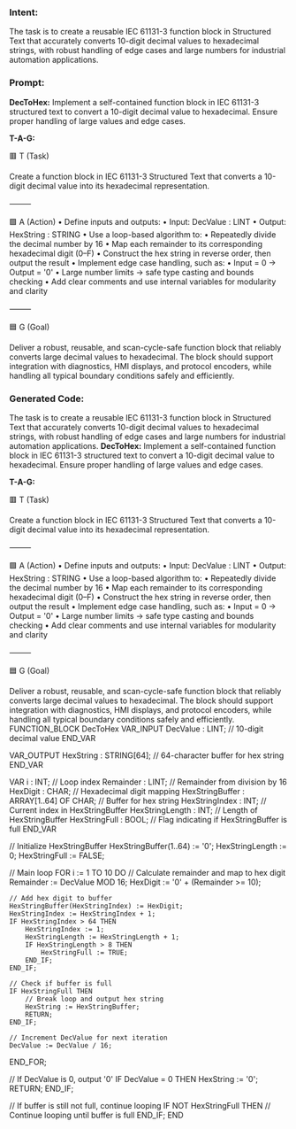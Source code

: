 ### Intent:
The task is to create a reusable IEC 61131-3 function block in Structured Text that accurately converts 10-digit decimal values to hexadecimal strings, with robust handling of edge cases and large numbers for industrial automation applications.

### Prompt:
**DecToHex:**
Implement a self-contained function block in IEC 61131-3 structured text to convert a 10-digit decimal value to hexadecimal. Ensure proper handling of large values and edge cases.

**T-A-G:**

🟥 T (Task)

Create a function block in IEC 61131-3 Structured Text that converts a 10-digit decimal value into its hexadecimal representation.

⸻

🟩 A (Action)
	•	Define inputs and outputs:
	•	Input: DecValue : LINT
	•	Output: HexString : STRING
	•	Use a loop-based algorithm to:
	•	Repeatedly divide the decimal number by 16
	•	Map each remainder to its corresponding hexadecimal digit (0–F)
	•	Construct the hex string in reverse order, then output the result
	•	Implement edge case handling, such as:
	•	Input = 0 → Output = '0'
	•	Large number limits → safe type casting and bounds checking
	•	Add clear comments and use internal variables for modularity and clarity

⸻

🟦 G (Goal)

Deliver a robust, reusable, and scan-cycle-safe function block that reliably converts large decimal values to hexadecimal. The block should support integration with diagnostics, HMI displays, and protocol encoders, while handling all typical boundary conditions safely and efficiently.

### Generated Code:
The task is to create a reusable IEC 61131-3 function block in Structured Text that accurately converts 10-digit decimal values to hexadecimal strings, with robust handling of edge cases and large numbers for industrial automation applications.
**DecToHex:**
Implement a self-contained function block in IEC 61131-3 structured text to convert a 10-digit decimal value to hexadecimal. Ensure proper handling of large values and edge cases.

**T-A-G:**

🟥 T (Task)

Create a function block in IEC 61131-3 Structured Text that converts a 10-digit decimal value into its hexadecimal representation.

⸻

🟩 A (Action)
	•	Define inputs and outputs:
	•	Input: DecValue : LINT
	•	Output: HexString : STRING
	•	Use a loop-based algorithm to:
	•	Repeatedly divide the decimal number by 16
	•	Map each remainder to its corresponding hexadecimal digit (0–F)
	•	Construct the hex string in reverse order, then output the result
	•	Implement edge case handling, such as:
	•	Input = 0 → Output = '0'
	•	Large number limits → safe type casting and bounds checking
	•	Add clear comments and use internal variables for modularity and clarity

⸻

🟦 G (Goal)

Deliver a robust, reusable, and scan-cycle-safe function block that reliably converts large decimal values to hexadecimal. The block should support integration with diagnostics, HMI displays, and protocol encoders, while handling all typical boundary conditions safely and efficiently.
FUNCTION_BLOCK DecToHex
VAR_INPUT
    DecValue : LINT; // 10-digit decimal value
END_VAR

VAR_OUTPUT
    HexString : STRING[64]; // 64-character buffer for hex string
END_VAR

VAR
    i : INT; // Loop index
    Remainder : LINT; // Remainder from division by 16
    HexDigit : CHAR; // Hexadecimal digit mapping
    HexStringBuffer : ARRAY[1..64] OF CHAR; // Buffer for hex string
    HexStringIndex : INT; // Current index in HexStringBuffer
    HexStringLength : INT; // Length of HexStringBuffer
    HexStringFull : BOOL; // Flag indicating if HexStringBuffer is full
END_VAR

// Initialize HexStringBuffer
HexStringBuffer(1..64) := '0';
HexStringLength := 0;
HexStringFull := FALSE;

// Main loop
FOR i := 1 TO 10 DO
    // Calculate remainder and map to hex digit
    Remainder := DecValue MOD 16;
    HexDigit := '0' + (Remainder >= 10);

    // Add hex digit to buffer
    HexStringBuffer(HexStringIndex) := HexDigit;
    HexStringIndex := HexStringIndex + 1;
    IF HexStringIndex > 64 THEN
        HexStringIndex := 1;
        HexStringLength := HexStringLength + 1;
        IF HexStringLength > 8 THEN
            HexStringFull := TRUE;
        END_IF;
    END_IF;

    // Check if buffer is full
    IF HexStringFull THEN
        // Break loop and output hex string
        HexString := HexStringBuffer;
        RETURN;
    END_IF;

    // Increment DecValue for next iteration
    DecValue := DecValue / 16;
END_FOR;

// If DecValue is 0, output '0'
IF DecValue = 0 THEN
    HexString := '0';
    RETURN;
END_IF;

// If buffer is still not full, continue looping
IF NOT HexStringFull THEN
    // Continue looping until buffer is full
END_IF;
END
